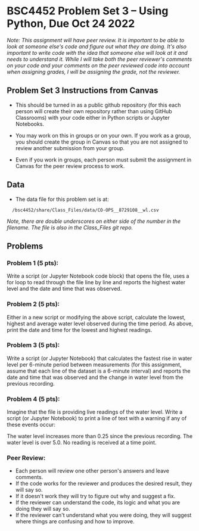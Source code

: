 # BSC4452 Problem Set 3 – Using Python, Due Oct 24 2022

_Note: This assignment will have peer review. It is important to be able to look at someone else's code and figure out what they are doing. It's also important to write code with the idea that someone else will look at it and needs to understand it. While I will take both the peer reviewer's comments on your code and your comments on the peer reviewed code into account when assigning grades, I will be assigning the grade, not the reviewer._

## Problem Set 3 Instructions from Canvas
- This should be turned in as a public github repository (for this each person will create their own repository rather than using GitHub Classrooms) with your code either in Python scripts or Jupyter Notebooks.

- You may work on this in groups or on your own. If you work as a group, you should create the group in Canvas so that you are not assigned to review another submission from your group.

- Even if you work in groups, each person must submit the assignment in Canvas for the peer review process to work.


## Data
- The data file for this problem set is at: 
```
  /bsc4452/share/Class_Files/data/CO-OPS__8729108__wl.csv
```
_Note, there are double underscores on either side of the number in the filename. The file is also in the Class_Files git repo._

## Problems 

### Problem 1 (5 pts):
Write a script (or Jupyter Notebook code block) that opens the file, uses a for loop to read through the file line by line and reports the highest water level and the date and time that was observed.


### Problem 2 (5 pts):
Either in a new script or modifying the above script, calculate the lowest, highest and average water level observed during the time period. As above, print the date and time for the lowest and highest readings. 

 
### Problem 3 (5 pts):
Write a script (or Jupyter Notebook) that calculates the fastest rise in water level per 6-minute period between measurements (for this assignment, assume that each line of the dataset is a 6-minute interval) and reports the date and time that was observed and the change in water level from the previous recording.


### Problem 4 (5 pts):
Imagine that the file is providing live readings of the water level. Write a script (or Jupyter Notebook) to print a line of text with a warning if any of these events occur:

The water level increases more than 0.25 since the previous recording.
The water level is over 5.0.
No reading is received at a time point.
 

### Peer Review:
- Each person will review one other person's answers and leave comments. 
- If the code works for the reviewer and produces the desired result, they will say so.
- If it doesn't work they will try to figure out why and suggest a fix.
- If the reviewer can understand the code, its logic and what you are doing they will say so.
- If the reviewer can't understand what you were doing, they will suggest where things are confusing and how to improve.


